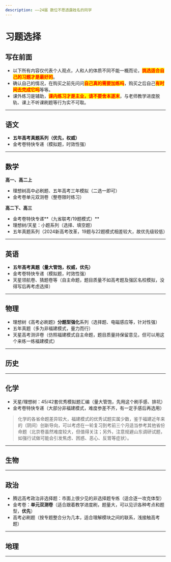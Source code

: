 ```yaml
---
description: ——24届 数位不愿透露姓名的同学
---
```


# 习题选择

## **写在前面**

* 以下所有内容仅代表个人观点，人和人的体质不同不能一概而论，<mark style="color:red;">**挑选适合自己的习题才是最好的**</mark>。
* 确认自己的情况，在购买之前先问问<mark style="color:red;">**自己真的需要加练吗**</mark>，购买之后自己<mark style="color:red;">**有时间去完成它吗**</mark>等等。
* 课外练习是辅助，<mark style="color:red;">**课内练习才是主业，请不要舍本逐末**</mark>，与老师教学进度脱轨、课上不听课刷题等行为实不可取。

***

## **语文**

* **五年高考真题系列（优先，权威）**
* 金考卷特快专递（模拟题，时效性强）

***

## **数学**

**高一、高二上**

* 理想树高中必刷题、五年高考三年模拟（二选一即可）
* 金考卷单元双测卷（整卷限时练习）

**高二下、高三**

* 金考卷特快专递**（九省联考/19题模式）**
* 理想树/天星：小题系列（选择、填空题）
* 五年真题系列（2024新高考改革，19题与22题模式相差较大，故优先级较低）

***

## **英语**

* **五年高考真题（量大管饱，权威，优先）**
* 金考卷特快专递（模拟题，时效性强）
* 天星领航卷、猜题卷等（自主命题，题目质量不如高考题及强区名校模拟，没得写后再考虑选择）

***

## **物理**

* 理想树《高考必刷题》**分题型强化**系列（选择题、电磁感应等，针对性强）
* 五年真题（多为非福建模式，量力而行）
* 天星高考测评卷（仿照福建模式自主命题，题目质量持保留意见，但可以用这个来练一练福建模式）

***

## **历史**





***

## **化学**

* 天星/理想树：45/42套优秀模拟题汇编（量大管饱，先用这个刷手感、排坑）
* 金考卷特快专递（大部分非福建模式，难度参差不齐，有一定手感后再选用）

> 化学的各省命题差异较大，福建模式的优秀试题实属少数，鉴于福建近年来的（阴间）创新导向，可以考虑在一轮复习到考前三个月适当参考其他省份命题（北京卷虽然难度较大，但值得关注；另外，注意规避山东调研试题，如强行试做可能会引发焦虑、困惑、恶心、反胃等症状）。



***

## **生物**







***

## **政治**

* 腾远高考政治非选择题：市面上很少见的非选择题专练（适合逐一攻克体型）
* 金考卷：**单元双测卷**（适合跟着教学进度刷，题量大，可以见识各种考点和题型，**优先**）
* 高考必刷题（按专题整合分为几本，适合理解模块之间的联系，浅接触高考题）



***

## **地理**







***
